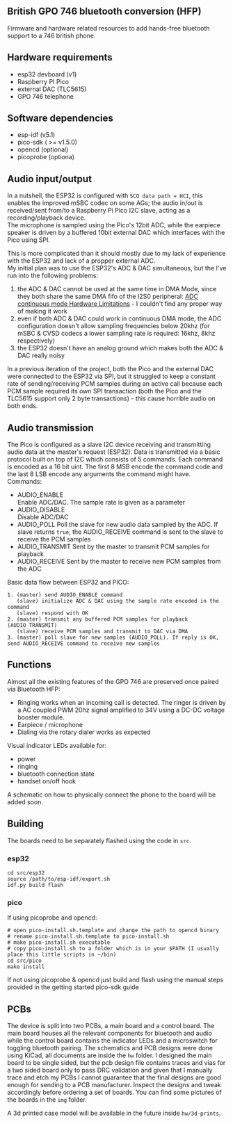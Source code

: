 ## British GPO 746 bluetooth conversion (HFP)

Firmware and hardware related resources to add hands-free bluetooth support to a 746 british phone.

## Hardware requirements

* esp32 devboard (v1)
* Raspberry PI Pico
* external DAC (TLC5615)
* GPO 746 telephone

## Software dependencies

* esp-idf (v5.1)
* pico-sdk ( >= v1.5.0)
* opencd (optional)
* picoprobe (optiona)

## Audio input/output

In a nutshell, the ESP32 is configured with `SCO data path = HCI`, this enables the improved mSBC codec on some AGs; the audio in/out is received/sent from/to a Raspberry Pi Pico I2C slave, acting as a recording/playback device.  
The microphone is sampled using the Pico's 12bit ADC, while the earpiece speaker is driven by a buffered 10bit external DAC which interfaces with the Pico using SPI.

This is more complicated than it should mostly due to my lack of experience with the ESP32 and lack of a propper external ADC.  
My initial plan was to use the ESP32's ADC & DAC simultaneous, but the I've run into the following problems:
1. the ADC & DAC cannot be used at the same time in DMA Mode, since they both share the same DMA fifo of the I2S0 peripheral: [ADC continuous mode Hardware Limitations](https://docs.espressif.com/projects/esp-idf/en/v5.1/esp32/api-reference/peripherals/adc_continuous.html?highlight=adc_continuous_read#hardware-limitations) - I couldn't find any proper way of making it work
2. even if both ADC & DAC could work in continuous DMA mode, the ADC configuration doesn't allow sampling frequencies below 20khz (for mSBC & CVSD codecs a lower sampling rate is required: 16khz, 8khz respectively)
3. the ESP32 doesn't have an analog ground which makes both the ADC & DAC really noisy

In a previous iteration of the project, both the Pico and the external DAC were connected to the ESP32 via SPI, but it struggled to keep a constant rate of sending/receiving PCM samples during an active call because each PCM sample required its own SPI transaction (both the Pico and the TLC5615 support only 2 byte transactions) - this cause horrible audio on both ends.

## Audio transmission
The Pico is configured as a slave I2C device receiving and transmitting audio data at the master's request (ESP32). Data is transmitted via a basic protocol built on top of I2C which consists of 5 commands. Each command is encoded as a 16 bit uint. The first 8 MSB encode the command code and the last 8 LSB encode any arguments the command might have.  
Commands:  

* AUDIO_ENABLE  
    Enable ADC/DAC. The sample rate is given as a parameter
* AUDIO_DISABLE  
    Disable ADC/DAC
* AUDIO_POLL
    Poll the slave for new audio data sampled by the ADC. If slave returns `true`, the AUDIO_RECEIVE command is sent to the slave to receive the PCM samples
* AUDIO_TRANSMIT
    Sent by the master to transmit PCM samples for playback
* AUDIO_RECEIVE
    Sent by the master to receive new PCM samples from the ADC

Basic data flow between ESP32 and PICO:

    1. (master) send AUDIO_ENABLE command
       (slave) initialize ADC & DAC using the sample rate encoded in the command
       (slave) respond with OK
    2. (master) transmit any buffered PCM samples for playback (AUDIO_TRANSMIT)
       (slave) receive PCM samples and transmit to DAC via DMA
    3. (master) poll slave for new samples (AUDIO_POLL). If reply is OK, send AUDIO_RECEIVE command to receive new samples

## Functions

Almost all the existing features of the GPO 746 are preserved once paired via Bluetooth HFP:

* Ringing works when an incoming call is detected. The ringer is driven by a AC coupled PWM 20hz signal amplified to 34V using a DC-DC voltage booster module.
* Earpiece / microphone
* Dialing via the rotary dialer works as expected

Visual indicator LEDs available for:

* power
* ringing
* bluetooth connection state
* handset on/off hook

A schematic on how to physically connect the phone to the board will be added soon.

## Building

The boards need to be separately flashed using the code in `src`.

### esp32

    cd src/esp32
    source /path/to/esp-idf/export.sh
    idf.py build flash

### pico
If using picoprobe and opencd:

    # open pico-install.sh.template and change the path to opencd binary
    # rename pico-install.sh.template to pico-install.sh
    # make pico-install.sh executable
    # copy pico-install.sh to a folder which is in your $PATH (I usually place this little scripts in ~/bin)
    cd src/pico
    make install

If not using picoprobe & opencd just build and flash using the manual steps provided in the getting started pico-sdk guide

## PCBs
The device is split into two PCBs, a main board and a control board. The main board houses all the relevant components for bluetooth and audio while the control board contains the indicator LEDs and a microswitch for toggling bluetooth pairing. The schematics and PCB designs were done using KiCad, all documents are inside the `hw` folder. I designed the main board to be single sided, but the pcb design file contains traces and vias for a two sided board only to pass DRC validation and given that I manually trace and etch my PCBs I cannot guarantee that the final designs are good enough for sending to a PCB manufacturer. Inspect the designs and tweak accordingly before ordering a set of boards. You can find some pictures of the boards in the `img` folder. 

A 3d printed case model will be available in the future inside `hw/3d-prints`.

